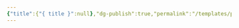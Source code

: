 ```yaml
---
{"title":{"{ title }":null},"dg-publish":true,"permalink":"/templates/post/","dgPassFrontmatter":true}
---
```


